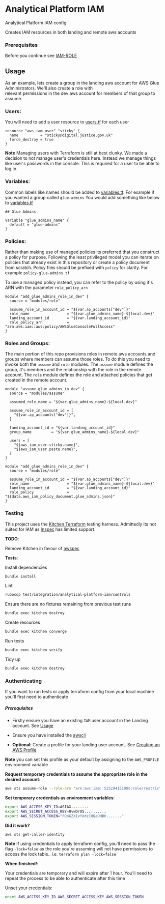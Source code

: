# Analytical Platform IAM
Analytical Platform IAM config

Creates IAM resources in both landing and remote aws accounts

### Prerequisites 

Before you continue see [IAM-ROLE](iam-role/README.md)

## Usage

As an example, lets create a group in the landing aws account for AWS Glue Administrators. We'll also create a role with  
relevant permissions in the dev aws account for members of that group to assume.

### Users:

You will need to add a user resource to [users.tf](users.tf) for each user

```hcl
resource "aws_iam_user" "sticky" {
  name          = "sticky@digital.justice.gov.uk"
  force_destroy = true
}
```

**Note**
Managing users with Terraform is still at best clunky. We made a decision to not manage user's credentials here. Instead 
we manage things like user's passwords in the console.  This is required for a user to be able to log in.

### Variables:

Common labels like names should be added to [variables.tf](variables.tf). For example if you wanted a group called `glue-admins` 
You would add something like below to [variables.tf](variables.tf)

```hcl
## Glue Admins

variable "glue_admins_name" {
  default = "glue-admins"
}
```

### Policies:

Rather than making use of managed policies its preferred that you construct a policy for purpose. Following the least privileged 
model you can iterate on policies that already exist in this repository or create a policy document from scratch. Policy 
files should be prefixed with `policy` for clarity. For example `policy-glue-admins.tf`

To use a managed policy instead, you can refer to the policy by using it's ARN with the parameter `role_policy_arn`

```hcl
module "add_glue_admins_role_in_dev" {
  source = "modules/role"

  assume_role_in_account_id = "${var.ap_accounts["dev"]}"
  role_name                 = "${var.glue_admins_name}-${local.dev}"
  landing_account_id        = "${var.landing_account_id}"
  role_policy_arn           = "arn:aws:iam::aws:policy/AWSGlueConsoleFullAccess"
}
```

### Roles and Groups:

The main portion of this repo provisions roles in remote aws accounts and groups where members can assume those roles. 
To do this you need to invoke both the `assume` and `role` modules. The `assume` module defines the group, it's members 
and the relationship with the role in the remote account. The `role` module defines the role and attached policies that 
get created in the remote account.

```hcl
module "assume_glue_admins_in_dev" {
  source = "modules/assume"

  assumed_role_name = "${var.glue_admins_name}-${local.dev}"

  assume_role_in_account_id = [
    "${var.ap_accounts["dev"]}",
  ]

  landing_account_id = "${var.landing_account_id}"
  group_name         = "${var.glue_admins_name}-${local.dev}"

  users = [
    "${aws_iam_user.sticky.name}",
    "${aws_iam_user.paste.name}",
  ]
}

module "add_glue_admins_role_in_dev" {
  source = "modules/role"

  assume_role_in_account_id = "${var.ap_accounts["dev"]}"
  role_name                 = "${var.glue_admins_name}-${local.dev}"
  landing_account_id        = "${var.landing_account_id}"
  role_policy               = "${data.aws_iam_policy_document.glue_admins.json}"
}
```

### Testing

This project uses the [Kitchen Terraform](https://github.com/newcontext-oss/kitchen-terraform) testing harness. Admittedly 
Its not suited for IAM as [Inspec](https://www.inspec.io/docs/reference/resources/#aws-resources) has limited support.

__TODO__:

Remove Kitchen in favour of [awspec](https://github.com/k1LoW/awspec)

__Tests__:

Install dependencies

```bash
bundle install
```

Lint

```bash
rubocop test/integration/analytical-platform-iam/controls
```

Ensure there are no fixtures remaining from previous test runs

```bash
bundle exec kitchen destroy
```

Create resources

```bash
bundle exec kitchen converge
```

Run tests

```bash
bundle exec kitchen verify
```

Tidy up

```bash
bundle exec kitchen destroy
```

### Authenticating

[awscli]: https://docs.aws.amazon.com/cli/latest/userguide/cli-chap-install.html
[aws profile]: https://docs.aws.amazon.com/cli/latest/userguide/cli-configure-profiles.html

If you want to run tests or apply terraform config from your local machine you'll first need to authenticate

##### Prerequisites

- Firstly ensure you have an existing `IAM` user account in the Landing account. See [Usage](#usage)

- Ensure you have installed the [awscli][awscli]

- **Optional**: Create a profile for your landing user account. See [Creating an AWS Profile][aws profile] 

**Note** you can set this profile as your default by assigning to the `AWS_PROFILE` environment variable


__Request temporary credentials to assume the appropriate role in the desired account__:

```bash
aws sts assume-role --role-arn "arn:aws:iam::525294151996:role/restricted-admin-dev" --role-session-name DEV-Session
```

__Set temporary credentials as environment variables__:

```bash
export AWS_ACCESS_KEY_ID=ASIAX........
export AWS_SECRET_ACCESS_KEY=0vwDrU5..........
export AWS_SESSION_TOKEN="FQoGZXIvYXdzEHQaDHBH......."
```

__Did it work?__

```bash
aws sts get-caller-identity
```

**Note** If using credentials to apply terraform config, you'll need to pass the flag `-lock=false` as the role you're assuming will not have 
permissions to access the lock table.. i.e. `terraform plan -lock=false`

__When finished!__:

Your credentials are temporary and will expire after 1 hour.  You'll need to repeat the process to be able to authenticate after this time

Unset your credentials:
```bash
unset AWS_ACCESS_KEY_ID AWS_SECRET_ACCESS_KEY AWS_SESSION_TOKEN
```
